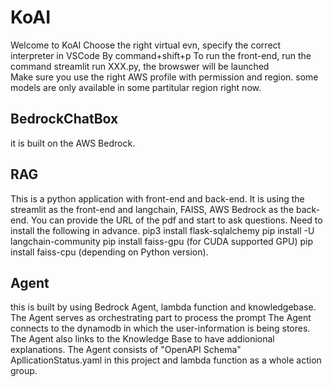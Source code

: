 # KoAI
Welcome to KoAI
Choose the right virtual evn, specify the correct interpreter in VSCode By command+shift+p
To run the front-end, run the command streamlit run XXX.py, the browswer will be launched \
Make sure you use the right AWS profile with permission and region. some models are only available in some partitular region right now. 

## BedrockChatBox
it is built on the AWS Bedrock. 

## RAG
This is a python application with front-end and back-end. It is using the streamlit as the front-end and langchain, FAISS, AWS Bedrock as the back-end. You can provide the URL of the pdf and start to ask questions.
Need to install the following in advance.
pip3 install flask-sqlalchemy
pip install -U langchain-community
pip install faiss-gpu (for CUDA supported GPU)
pip install faiss-cpu (depending on Python version).

## Agent
this is built by using Bedrock Agent, lambda function and knowledgebase. 
The Agent serves as orchestrating part to process the prompt
The Agent connects to the dynamodb in which the user-information is being stores.
The Agent also links to the Knowledge Base to have addionional explanations. 
The Agent consists of "OpenAPI Schema" ApllicationStatus.yaml in this project 
  and lambda function as a whole action group.